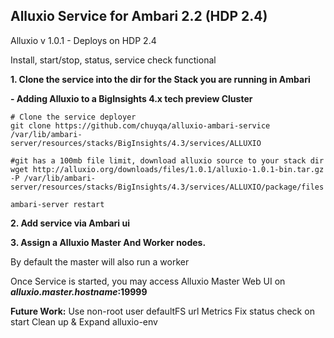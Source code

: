 ## Alluxio Service for Ambari 2.2 (HDP 2.4)

Alluxio v 1.0.1 - Deploys on HDP 2.4


Install, start/stop, status, service check functional


**1. Clone the service into the dir for the Stack you are running in Ambari**

**- Adding Alluxio to a BigInsights 4.x tech preview Cluster**

```
# Clone the service deployer
git clone https://github.com/chuyqa/alluxio-ambari-service /var/lib/ambari-server/resources/stacks/BigInsights/4.3/services/ALLUXIO

#git has a 100mb file limit, download alluxio source to your stack dir
wget http://alluxio.org/downloads/files/1.0.1/alluxio-1.0.1-bin.tar.gz -P /var/lib/ambari-server/resources/stacks/BigInsights/4.3/services/ALLUXIO/package/files 

ambari-server restart

```


**2. Add service via Ambari ui**



**3. Assign a Alluxio Master And Worker nodes.**

By default the master will also run a worker 


Once Service is started, you may access Alluxio Master Web UI on ***alluxio.master.hostname*:19999**

**Future Work:**
Use non-root user 
defaultFS url
Metrics
Fix status check on start
Clean up & Expand alluxio-env
